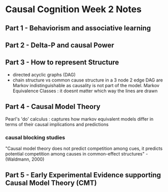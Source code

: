# Causal Cognition Week 2 Notes 

## Part 1 - Behaviorism and associative learning

## Part 2 - Delta-P and causal Power

## Part 3 - How to represent Structure
- directed acyclic graphs (DAG)
- chain structure vs common cause structure in a 3 node 2 edge DAG are Markov indistinguishable as causality is not part of the model.
Markov Equivalence Classes
  : it doesnt matter which way the lines are drawn

## Part 4 - Causal Model Theory
Pearl's 'do' calculus
  : captures how markov equivalent models differ in terms of their causal implications and predictions

### causal blocking studies
"Causal model theory does not predict competition among cues, it predicts potential competition among causes in common-effect structures" - (Waldmann, 2000)


## Part 5 - Early Experimental Evidence supporting Causal Model Theory (CMT)

